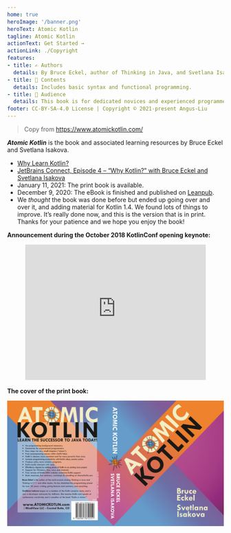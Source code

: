```yaml
---
home: true
heroImage: '/banner.png'
heroText: Atomic Kotlin
tagline: Atomic Kotlin
actionText: Get Started →
actionLink: ./Copyright
features:
- title: ✍️ Authors
  details: By Bruce Eckel, author of Thinking in Java, and Svetlana Isakova, author of Kotlin in Action.
- title: 📑 Contents
  details: Includes basic syntax and functional programming.
- title: 🙆 Audience
  details: This book is for dedicated novices and experienced programmers.
footer: CC-BY-SA-4.0 License | Copyright © 2021-present Angus-Liu
---
```


> Copy from https://www.atomickotlin.com/

***Atomic Kotlin*** is the book and associated learning resources by Bruce Eckel and Svetlana Isakova.

- [Why Learn Kotlin?](https://blog.jetbrains.com/kotlin/2021/04/why-learn-kotlin/)
- [JetBrains Connect, Episode 4 – “Why Kotlin?” with Bruce Eckel and Svetlana Isakova](https://www.youtube.com/watch?v=0V-qp-qpjzU)
- January 11, 2021: The print book is available.
- December 9, 2020: The eBook is finished and published on [Leanpub](https://leanpub.com/AtomicKotlin).
- We *thought* the book was done before but ended up going over and over it, and adding material for Kotlin 1.4. We found lots of things to improve. It’s really done now, and this is the version that is in print. Thanks for your patience and we hope you enjoy the book!

**Announcement during the October 2018 KotlinConf opening keynote:**  

<div align="center">
<iframe width="420" height="315" src="https://www.youtube.com/embed/PsaFVLr8t4E?t=2360" style="box-sizing: inherit; margin: 0px; padding: 0px; border: 0px; color: rgba(0, 0, 0, 0.87); font-family: Ubuntu, Helvetica, Arial, sans-serif; font-size: 14px; font-style: normal; font-variant-ligatures: normal; font-variant-caps: normal; font-weight: 400; letter-spacing: normal; orphans: 2; text-align: start; text-indent: 0px; text-transform: none; white-space: normal; widows: 2; word-spacing: 0px; -webkit-text-stroke-width: 0px; background-color: rgb(232, 78, 64); text-decoration-thickness: initial; text-decoration-style: initial; text-decoration-color: initial;"></iframe>
</div>

**The cover of the print book:**

![Atomic Kotlin Book Cover](./assets/BookCover.png)

